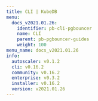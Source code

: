 ```yaml
---
title: CLI | KubeDB
menu:
  docs_v2021.01.26:
    identifier: pb-cli-pgbouncer
    name: CLI
    parent: pb-pgbouncer-guides
    weight: 100
menu_name: docs_v2021.01.26
info:
  autoscaler: v0.1.2
  cli: v0.16.2
  community: v0.16.2
  enterprise: v0.3.2
  installer: v0.16.2
  version: v2021.01.26
---
```


